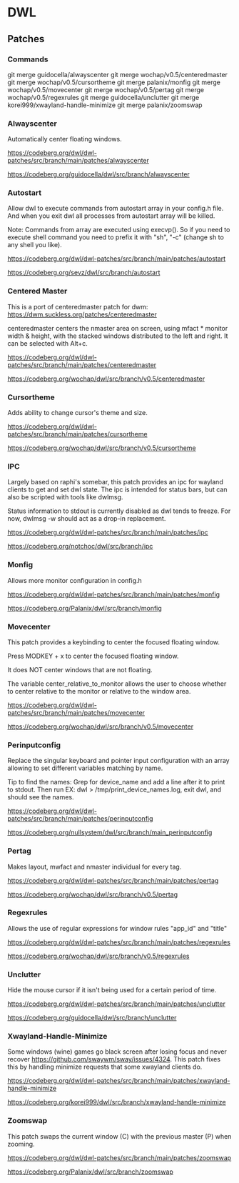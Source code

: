 # DWL

## Patches

### Commands
git merge guidocella/alwayscenter
git merge wochap/v0.5/centeredmaster
git merge wochap/v0.5/cursortheme
git merge palanix/monfig
git merge wochap/v0.5/movecenter
git merge wochap/v0.5/pertag
git merge wochap/v0.5/regexrules
git merge guidocella/unclutter
git merge korei999/xwayland-handle-minimize
git merge palanix/zoomswap


### Alwayscenter
Automatically center floating windows.

https://codeberg.org/dwl/dwl-patches/src/branch/main/patches/alwayscenter

https://codeberg.org/guidocella/dwl/src/branch/alwayscenter


### Autostart
Allow dwl to execute commands from autostart array in your config.h file. And when you exit dwl all processes from autostart array will be killed.

Note: Commands from array are executed using execvp(). So if you need to execute shell command you need to prefix it with "sh", "-c" (change sh to any shell you like).

https://codeberg.org/dwl/dwl-patches/src/branch/main/patches/autostart

https://codeberg.org/sevz/dwl/src/branch/autostart


### Centered Master
This is a port of centeredmaster patch for dwm: https://dwm.suckless.org/patches/centeredmaster

centeredmaster centers the nmaster area on screen, using mfact * monitor width & height, with the stacked windows distributed to the left and right. It can be selected with Alt+c.

https://codeberg.org/dwl/dwl-patches/src/branch/main/patches/centeredmaster

https://codeberg.org/wochap/dwl/src/branch/v0.5/centeredmaster


### Cursortheme
Adds ability to change cursor's theme and size.

https://codeberg.org/dwl/dwl-patches/src/branch/main/patches/cursortheme

https://codeberg.org/wochap/dwl/src/branch/v0.5/cursortheme


### IPC
Largely based on raphi's somebar, this patch provides an ipc for wayland clients to get and set dwl state. The ipc is intended for status bars, but can also be scripted with tools like dwlmsg.

Status information to stdout is currently disabled as dwl tends to freeze. For now, dwlmsg -w should act as a drop-in replacement.

https://codeberg.org/dwl/dwl-patches/src/branch/main/patches/ipc

https://codeberg.org/notchoc/dwl/src/branch/ipc


### Monfig
Allows more monitor configuration in config.h

https://codeberg.org/dwl/dwl-patches/src/branch/main/patches/monfig

https://codeberg.org/Palanix/dwl/src/branch/monfig


### Movecenter
This patch provides a keybinding to center the focused floating window.

Press MODKEY + x to center the focused floating window.

It does NOT center windows that are not floating.

The variable center_relative_to_monitor allows the user to choose whether to center relative to the monitor or relative to the window area.

https://codeberg.org/dwl/dwl-patches/src/branch/main/patches/movecenter

https://codeberg.org/wochap/dwl/src/branch/v0.5/movecenter


### Perinputconfig
Replace the singular keyboard and pointer input configuration with an array allowing to set different variables matching by name.

Tip to find the names: Grep for device_name and add a line after it to print to stdout. Then run EX: dwl > /tmp/print_device_names.log, exit dwl, and should see the names.

https://codeberg.org/dwl/dwl-patches/src/branch/main/patches/perinputconfig

https://codeberg.org/nullsystem/dwl/src/branch/main_perinputconfig


### Pertag
Makes layout, mwfact and nmaster individual for every tag.

https://codeberg.org/dwl/dwl-patches/src/branch/main/patches/pertag

https://codeberg.org/wochap/dwl/src/branch/v0.5/pertag


### Regexrules
Allows the use of regular expressions for window rules "app_id" and "title"

https://codeberg.org/dwl/dwl-patches/src/branch/main/patches/regexrules

https://codeberg.org/wochap/dwl/src/branch/v0.5/regexrules


### Unclutter
Hide the mouse cursor if it isn't being used for a certain period of time.

https://codeberg.org/dwl/dwl-patches/src/branch/main/patches/unclutter

https://codeberg.org/guidocella/dwl/src/branch/unclutter


### Xwayland-Handle-Minimize
Some windows (wine) games go black screen after losing focus and never recover https://github.com/swaywm/sway/issues/4324. This patch fixes this by handling minimize requests that some xwayland clients do.

https://codeberg.org/dwl/dwl-patches/src/branch/main/patches/xwayland-handle-minimize

https://codeberg.org/korei999/dwl/src/branch/xwayland-handle-minimize


### Zoomswap
This patch swaps the current window (C) with the previous master (P) when zooming.

https://codeberg.org/dwl/dwl-patches/src/branch/main/patches/zoomswap

https://codeberg.org/Palanix/dwl/src/branch/zoomswap